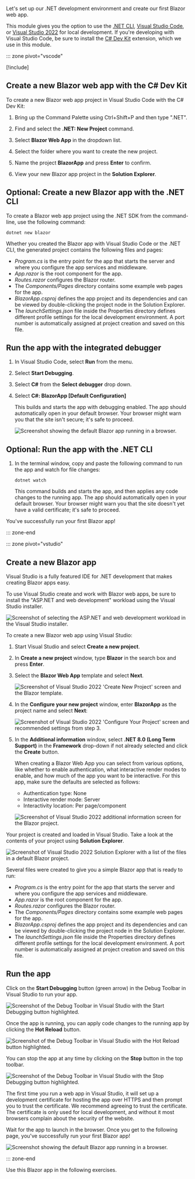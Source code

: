 Let's set up our .NET development environment and create our first Blazor web app.

This module gives you the option to use the [.NET CLI](/dotnet/core/tools/), [Visual Studio Code](https://code.visualstudio.com), or [Visual Studio 2022](https://visualstudio.com) for local development. If you're developing with Visual Studio Code, be sure to install the [C# Dev Kit](https://code.visualstudio.com/docs/csharp/get-started#_install) extension, which we use in this module.

::: zone pivot="vscode"

[!include[](../../../includes/dotnet8-sdk-version.md)]

## Create a new Blazor web app with the C# Dev Kit

To create a new Blazor web app project in Visual Studio Code with the C# Dev Kit:

1. Bring up the Command Palette using Ctrl+Shift+P and then type ".NET".

1. Find and select the **.NET: New Project** command.

1. Select **Blazor Web App** in the dropdown list.

1. Select the folder where you want to create the new project.

1. Name the project **BlazorApp** and press **Enter** to confirm.

1. View your new Blazor app project in the **Solution Explorer**.

## Optional: Create a new Blazor app with the .NET CLI

To create a Blazor web app project using the .NET SDK from the command-line, use the following command:

```dotnetcli
dotnet new blazor
```

Whether you created the Blazor app with Visual Studio Code or the .NET CLI, the generated project contains the following files and pages:

- *Program.cs* is the entry point for the app that starts the server and where you configure the app services and middleware.
- *App.razor* is the root component for the app.
- *Routes.razor* configures the Blazor router.
- The *Components/Pages* directory contains some example web pages for the app.
- *BlazorApp.csproj* defines the app project and its dependencies and can be viewed by double-clicking the project node in the Solution Explorer.
- The *launchSettings.json* file inside the Properties directory defines different profile settings for the local development environment. A port number is automatically assigned at project creation and saved on this file.

## Run the app with the integrated debugger

1. In Visual Studio Code, select **Run** from the menu.

1. Select  **Start Debugging**.

1. Select **C#** from the **Select debugger** drop down.

1. Select **C#: BlazorApp [Default Configuration]**

    This builds and starts the app with debugging enabled. The app should automatically open in your default browser. Your browser might warn you that the site isn't secure; it's safe to proceed.

    ![Screenshot showing the default Blazor app running in a browser.](../media/hello-blazor.png)

## Optional: Run the app with the .NET CLI

1. In the terminal window, copy and paste the following command to run the app and watch for file changes:

    ```dotnetcli
    dotnet watch
    ```

    This command builds and starts the app, and then applies any code changes to the running app. The app should automatically open in your default browser. Your browser might warn you that the site doesn't yet have a valid certificate; it's safe to proceed.

You've successfully run your first Blazor app!

::: zone-end

::: zone pivot="vstudio"

## Create a new Blazor app

Visual Studio is a fully featured IDE for .NET development that makes creating Blazor apps easy.

To use Visual Studio create and work with Blazor web apps, be sure to install the "ASP.NET and web development" workload using the Visual Studio installer.

![Screenshot of selecting the ASP.NET and web development workload in the Visual Studio installer.](../media/visual-studio-installer.png)

To create a new Blazor web app using Visual Studio:

1. Start Visual Studio and select **Create a new project**.

1. In **Create a new project** window, type **Blazor** in the search box and press **Enter**.

1. Select the **Blazor Web App** template and select **Next**.

    ![Screenshot of Visual Studio 2022 'Create New Project' screen and the Blazor template.](../media/visual-studio-2022-create-new-project.png)

1. In the **Configure your new project** window, enter **BlazorApp** as the project name and select **Next**:

    ![Screenshot of Visual Studio 2022 'Configure Your Project' screen and recommended settings from step 3.](../media/visual-studio-2022-configure-project.png)

1. In the **Additional information** window, select **.NET 8.0 (Long Term Support)** in the **Framework** drop-down if not already selected and click the **Create** button.

    When creating a Blazor Web App you can select from various options, like whether to enable authentication, what interactive render modes to enable, and how much of the app you want to be interactive. For this app, make sure the defaults are selected as follows:

    - Authentication type: None
    - Interactive render mode: Server
    - Interactivity location: Per page/component

   ![Screenshot of Visual Studio 2022 additional information screen for the Blazor project.](../media/visual-studio-2022-additional-information.png)

Your project is created and loaded in Visual Studio. Take a look at the contents of your project using **Solution Explorer**.

![Screenshot of Visual Studio 2022 Solution Explorer with a list of the files in a default Blazor project.](../media/visual-studio-2022-solution-explorer.png)

Several files were created to give you a simple Blazor app that is ready to run:

- *Program.cs* is the entry point for the app that starts the server and where you configure the app services and middleware.
- *App.razor* is the root component for the app.
- *Routes.razor* configures the Blazor router.
- The *Components/Pages* directory contains some example web pages for the app.
- *BlazorApp.csproj* defines the app project and its dependencies and can be viewed by double-clicking the project node in the Solution Explorer.
- The *launchSettings.json* file inside the Properties directory defines different profile settings for the local development environment. A port number is automatically assigned at project creation and saved on this file.

## Run the app

Click on the **Start Debugging** button (green arrow) in the Debug Toolbar in Visual Studio to run your app.

![Screenshot of the Debug Toolbar in Visual Studio with the Start Debugging button highlighted.](../media/click-debug-button.png)

Once the app is running, you can apply code changes to the running app by clicking the **Hot Reload** button.

![Screenshot of the Debug Toolbar in Visual Studio with the Hot Reload button highlighted.](../media/hot-reload.png)

You can stop the app at any time by clicking on the **Stop** button in the top toolbar.

![Screenshot of the Debug Toolbar in Visual Studio with the Stop Debugging button highlighted.](../media/stop-debug.png)

The first time you run a web app in Visual Studio, it will set up a development certificate for hosting the app over HTTPS and then prompt you to trust the certificate. We recommend agreeing to trust the certificate. The certificate is only used for local development, and without it most browsers complain about the security of the website.

Wait for the app to launch in the browser. Once you get to the following page, you've successfully run your first Blazor app!

![Screenshot showing the default Blazor app running in a browser.](../media/hello-blazor.png)

::: zone-end

Use this Blazor app in the following exercises.
